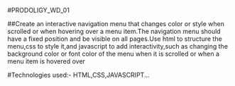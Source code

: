#PRODOLIGY_WD_01

##Create an interactive navigation menu that changes color or style when scrolled or when hovering over a menu item.The navigation menu should have a fixed position and be visible on all pages.Use html to structure the menu,css to style it,and javascript to add interactivity,such as changing the background color or font color of the menu when it is scrolled or when a menu item is hovered over

#Technologies used:- HTML,CSS,JAVASCRIPT...
